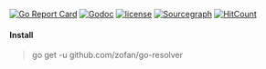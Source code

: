 [![Go Report Card](https://goreportcard.com/badge/github.com/zofan/go-resolver)](https://goreportcard.com/report/github.com/zofan/go-resolver)
[![Godoc](http://img.shields.io/badge/godoc-reference-blue.svg?style=flat)](https://godoc.org/github.com/zofan/go-resolver)
[![license](http://img.shields.io/badge/license-MIT-red.svg?style=flat)](https://raw.githubusercontent.com/zofan/go-resolver/master/LICENSE)
[![Sourcegraph](https://sourcegraph.com/github.com/zofan/go-resolver/-/badge.svg)](https://sourcegraph.com/github.com/zofan/go-resolver?badge)
[![HitCount](http://hits.dwyl.io/zofan/go-resolver.svg)](http://hits.dwyl.io/zofan/go-resolver)

#### Install

> go get -u github.com/zofan/go-resolver
